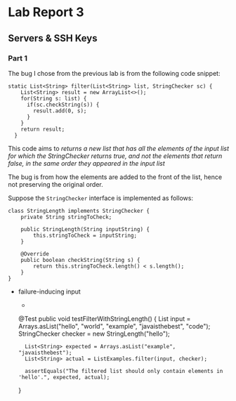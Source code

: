 # Lab Report 3
## Servers & SSH Keys

### Part 1
The bug I chose from the previous lab is from the following code snippet:
```
static List<String> filter(List<String> list, StringChecker sc) {
    List<String> result = new ArrayList<>();
    for(String s: list) {
      if(sc.checkString(s)) {
        result.add(0, s);
      }
    }
    return result;
  }
```

This code aims to *returns a new list that has all the elements of the input list for which the StringChecker returns true, and not the elements that return false, in the same order they appeared in the input list*

The bug is from how the elements are added to the front of the list, hence not preserving the original order.

Suppose the `StringChecker` interface is implemented as follows:
```
class StringLength implements StringChecker {
    private String stringToCheck;

    public StringLength(String inputString) {
        this.stringToCheck = inputString;
    }

    @Override
    public boolean checkString(String s) {
        return this.stringToCheck.length() < s.length();
    }
}
```

- failure-inducing input
    - ```
    @Test
    public void testFilterWithStringLength() {
        List<String> input = Arrays.asList("hello", "world", "example", "javaisthebest", "code");
        StringChecker checker = new StringLength("hello");

        List<String> expected = Arrays.asList("example", "javaisthebest");
        List<String> actual = ListExamples.filter(input, checker);

        assertEquals("The filtered list should only contain elements in 'hello'.", expected, actual);
    }
```